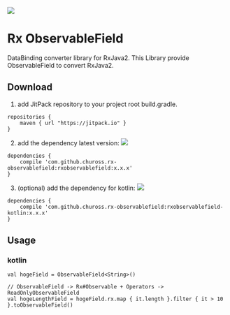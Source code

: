 [![](https://jitpack.io/v/chuross/rx-observablefield.svg)](https://jitpack.io/#chuross/rx-observablefield)

# Rx ObservableField

DataBinding converter library for RxJava2.
This Library provide ObservableField to convert RxJava2.

## Download
1. add JitPack repository to your project root build.gradle.
```
repositories {
    maven { url "https://jitpack.io" }
}
```

2. add the dependency latest version: [![](https://jitpack.io/v/chuross/rx-observablefield.svg)](https://jitpack.io/#chuross/rx-observablefield)
```
dependencies {
    compile 'com.github.chuross.rx-observablefield:rxobservablefield:x.x.x'
}
```

3. (optional) add the dependency for kotlin: [![](https://jitpack.io/v/chuross/rx-observablefield.svg)](https://jitpack.io/#chuross/rx-observablefield)
```
dependencies {
    compile 'com.github.chuross.rx-observablefield:rxobservablefield-kotlin:x.x.x'
}
```

## Usage
### kotlin
```
val hogeField = ObservableField<String>()

// ObservableField -> Rx#Observable + Operators -> ReadOnlyObservableField
val hogeLengthField = hogeField.rx.map { it.length }.filter { it > 10 }.toObservableField()
```
